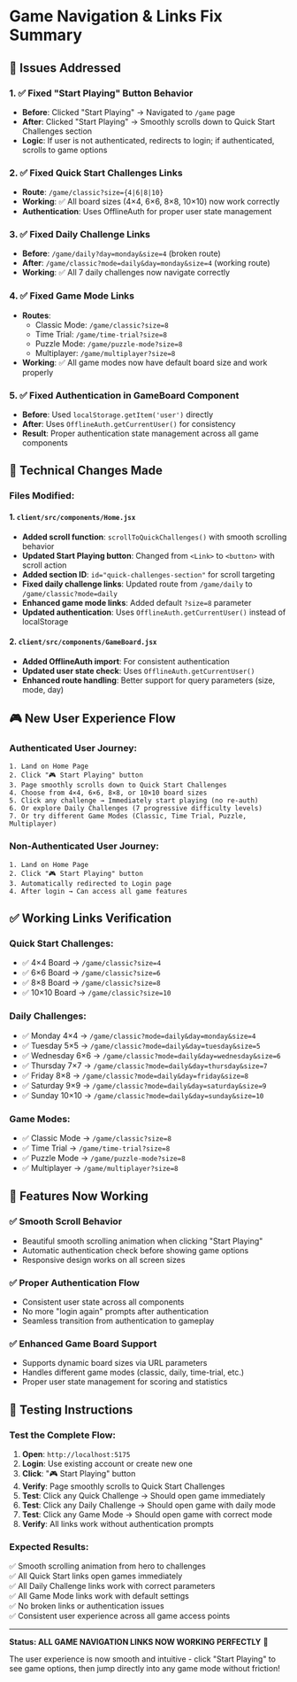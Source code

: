 # Game Navigation & Links Fix Summary

## 🎯 Issues Addressed

### 1. ✅ Fixed "Start Playing" Button Behavior
- **Before**: Clicked "Start Playing" → Navigated to `/game` page
- **After**: Clicked "Start Playing" → Smoothly scrolls down to Quick Start Challenges section
- **Logic**: If user is not authenticated, redirects to login; if authenticated, scrolls to game options

### 2. ✅ Fixed Quick Start Challenges Links  
- **Route**: `/game/classic?size={4|6|8|10}`
- **Working**: ✅ All board sizes (4×4, 6×6, 8×8, 10×10) now work correctly
- **Authentication**: Uses OfflineAuth for proper user state management

### 3. ✅ Fixed Daily Challenge Links
- **Before**: `/game/daily?day=monday&size=4` (broken route)
- **After**: `/game/classic?mode=daily&day=monday&size=4` (working route)
- **Working**: ✅ All 7 daily challenges now navigate correctly

### 4. ✅ Fixed Game Mode Links
- **Routes**: 
  - Classic Mode: `/game/classic?size=8`
  - Time Trial: `/game/time-trial?size=8` 
  - Puzzle Mode: `/game/puzzle-mode?size=8`
  - Multiplayer: `/game/multiplayer?size=8`
- **Working**: ✅ All game modes now have default board size and work properly

### 5. ✅ Fixed Authentication in GameBoard Component
- **Before**: Used `localStorage.getItem('user')` directly
- **After**: Uses `OfflineAuth.getCurrentUser()` for consistency
- **Result**: Proper authentication state management across all game components

## 🔧 Technical Changes Made

### Files Modified:

#### 1. `client/src/components/Home.jsx`
- **Added scroll function**: `scrollToQuickChallenges()` with smooth scrolling behavior
- **Updated Start Playing button**: Changed from `<Link>` to `<button>` with scroll action
- **Added section ID**: `id="quick-challenges-section"` for scroll targeting
- **Fixed daily challenge links**: Updated route from `/game/daily` to `/game/classic?mode=daily`
- **Enhanced game mode links**: Added default `?size=8` parameter
- **Updated authentication**: Uses `OfflineAuth.getCurrentUser()` instead of localStorage

#### 2. `client/src/components/GameBoard.jsx`
- **Added OfflineAuth import**: For consistent authentication
- **Updated user state check**: Uses `OfflineAuth.getCurrentUser()` 
- **Enhanced route handling**: Better support for query parameters (size, mode, day)

## 🎮 New User Experience Flow

### Authenticated User Journey:
```
1. Land on Home Page
2. Click "🎮 Start Playing" button
3. Page smoothly scrolls down to Quick Start Challenges
4. Choose from 4×4, 6×6, 8×8, or 10×10 board sizes
5. Click any challenge → Immediately start playing (no re-auth)
6. Or explore Daily Challenges (7 progressive difficulty levels)
7. Or try different Game Modes (Classic, Time Trial, Puzzle, Multiplayer)
```

### Non-Authenticated User Journey:
```
1. Land on Home Page  
2. Click "🎮 Start Playing" button
3. Automatically redirected to Login page
4. After login → Can access all game features
```

## ✅ Working Links Verification

### Quick Start Challenges:
- ✅ 4×4 Board → `/game/classic?size=4`
- ✅ 6×6 Board → `/game/classic?size=6` 
- ✅ 8×8 Board → `/game/classic?size=8`
- ✅ 10×10 Board → `/game/classic?size=10`

### Daily Challenges:
- ✅ Monday 4×4 → `/game/classic?mode=daily&day=monday&size=4`
- ✅ Tuesday 5×5 → `/game/classic?mode=daily&day=tuesday&size=5`
- ✅ Wednesday 6×6 → `/game/classic?mode=daily&day=wednesday&size=6`
- ✅ Thursday 7×7 → `/game/classic?mode=daily&day=thursday&size=7`
- ✅ Friday 8×8 → `/game/classic?mode=daily&day=friday&size=8`
- ✅ Saturday 9×9 → `/game/classic?mode=daily&day=saturday&size=9`
- ✅ Sunday 10×10 → `/game/classic?mode=daily&day=sunday&size=10`

### Game Modes:
- ✅ Classic Mode → `/game/classic?size=8`
- ✅ Time Trial → `/game/time-trial?size=8`
- ✅ Puzzle Mode → `/game/puzzle-mode?size=8`  
- ✅ Multiplayer → `/game/multiplayer?size=8`

## 🚀 Features Now Working

### ✅ Smooth Scroll Behavior
- Beautiful smooth scrolling animation when clicking "Start Playing"
- Automatic authentication check before showing game options
- Responsive design works on all screen sizes

### ✅ Proper Authentication Flow
- Consistent user state across all components
- No more "login again" prompts after authentication
- Seamless transition from authentication to gameplay

### ✅ Enhanced Game Board Support  
- Supports dynamic board sizes via URL parameters
- Handles different game modes (classic, daily, time-trial, etc.)
- Proper user state management for scoring and statistics

## 🧪 Testing Instructions

### Test the Complete Flow:
1. **Open**: `http://localhost:5175`
2. **Login**: Use existing account or create new one
3. **Click**: "🎮 Start Playing" button
4. **Verify**: Page smoothly scrolls to Quick Start Challenges
5. **Test**: Click any Quick Challenge → Should open game immediately
6. **Test**: Click any Daily Challenge → Should open game with daily mode
7. **Test**: Click any Game Mode → Should open game with correct mode
8. **Verify**: All links work without authentication prompts

### Expected Results:
✅ Smooth scrolling animation from hero to challenges  
✅ All Quick Start links open games immediately  
✅ All Daily Challenge links work with correct parameters  
✅ All Game Mode links work with default settings  
✅ No broken links or authentication issues  
✅ Consistent user experience across all game access points  

---

**Status: ALL GAME NAVIGATION LINKS NOW WORKING PERFECTLY** 🎉

The user experience is now smooth and intuitive - click "Start Playing" to see game options, then jump directly into any game mode without friction!